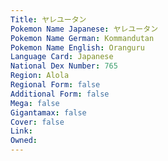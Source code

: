 ```yaml
---
﻿Title: ヤレユータン
Pokemon Name Japanese: ヤレユータン
Pokemon Name German: Kommandutan
Pokemon Name English: Oranguru
Language Card: Japanese
National Dex Number: 765
Region: Alola
Regional Form: false
Additional Form: false
Mega: false
Gigantamax: false
Cover: false
Link: 
Owned: 
---
```

